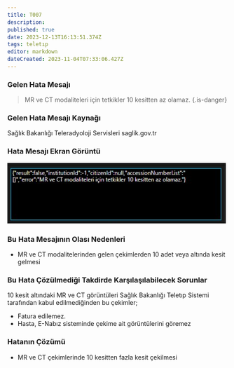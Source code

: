 ```yaml
---
title: T007
description: 
published: true
date: 2023-12-13T16:13:51.374Z
tags: teletıp
editor: markdown
dateCreated: 2023-11-04T07:33:06.427Z
---
```



### Gelen Hata Mesajı 

> MR ve CT modaliteleri için tetkikler 10 kesitten az olamaz.
{.is-danger}

### Gelen Hata Mesajı Kaynağı
Sağlık Bakanlığı Teleradyoloji Servisleri  saglik.gov.tr  


### Hata Mesajı Ekran Görüntü
![2023-12-13_185728.png](/2023-12-13_185728.png)

### Bu Hata Mesajının Olası Nedenleri 
- MR ve CT modalitelerinden gelen çekimlerden 10 adet veya altında kesit gelmesi

### Bu Hata Çözülmediği Takdirde Karşılaşılabilecek Sorunlar
10 kesit altındaki MR ve CT görüntüleri Sağlık Bakanlığı Teletıp Sistemi tarafından kabul edilmediğinden bu çekimler;
- Fatura edilemez.
- Hasta, E-Nabız sisteminde çekime ait görüntülerini göremez

### Hatanın Çözümü
- MR ve CT çekimlerinde 10 kesitten fazla kesit çekilmesi

